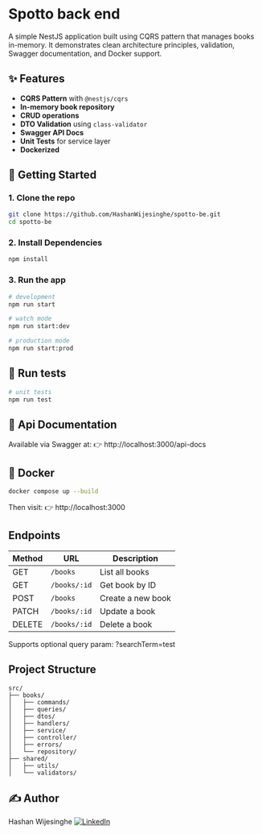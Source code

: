 # Spotto back end
A simple NestJS application built using CQRS pattern that manages books in-memory. It demonstrates clean architecture principles, validation, Swagger documentation, and Docker support.


## ✨ Features

- **CQRS Pattern** with `@nestjs/cqrs`
- **In-memory book repository**
- **CRUD operations**
- **DTO Validation** using `class-validator`
- **Swagger API Docs**
- **Unit Tests** for service layer
- **Dockerized**


## 🚀 Getting Started

### 1. Clone the repo

```bash
git clone https://github.com/HashanWijesinghe/spotto-be.git
cd spotto-be
```

### 2. Install Dependencies

```bash
npm install
```

### 3. Run the app

```bash
# development
npm run start

# watch mode
npm run start:dev

# production mode
npm run start:prod
```


## 🔬 Run tests

```bash
# unit tests
npm run test
```


## 📘 Api Documentation

Available via Swagger at:
👉 http://localhost:3000/api-docs



## 🐳 Docker

```bash
docker compose up --build
```

Then visit:
👉 http://localhost:3000



## Endpoints

| Method | URL          | Description       |
| ------ | ------------ | ----------------- |
| GET    | `/books`     | List all books    |
| GET    | `/books/:id` | Get book by ID    |
| POST   | `/books`     | Create a new book |
| PATCH  | `/books/:id` | Update a book     |
| DELETE | `/books/:id` | Delete a book     |

Supports optional query param: ?searchTerm=test



## Project Structure

```
src/
├── books/
│   ├── commands/
│   ├── queries/
│   ├── dtos/
│   ├── handlers/
│   ├── service/
│   ├── controller/
│   ├── errors/
│   └── repository/
├── shared/
│   ├── utils/
│   └── validators/
```



## ✍️ Author
Hashan Wijesinghe
[![LinkedIn](https://img.shields.io/badge/LinkedIn-Profile-blue?style=flat&logo=linkedin)](https://www.linkedin.com/in/hashanchathuranga/)